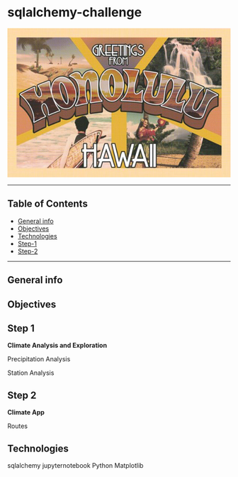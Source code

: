 # sqlalchemy-challenge

![alt text](Images/honolulu_postcard.jpg)

- - - - - - - - - - - - - - - - - - - - - - - - - - - - - - - - - - - - - - - - -

## Table of Contents
* [General info](#general-info)
* [Objectives](#objectives)
* [Technologies](#technologies)
* [Step-1](#Step-1)
* [Step-2](#Step-2)

- - - - - - - - - - - - - - - - - - - - - - - - - - - - - - - - - - - - - - - - -

## General info
## Objectives

## <span style="color:Bee Yellow">Step</span> 1

**Climate Analysis and Exploration**

Precipitation Analysis

Station Analysis

## <span style="color:beer">Step</span> 2

**Climate App**

Routes

## Technologies

sqlalchemy
jupyternotebook
Python
Matplotlib